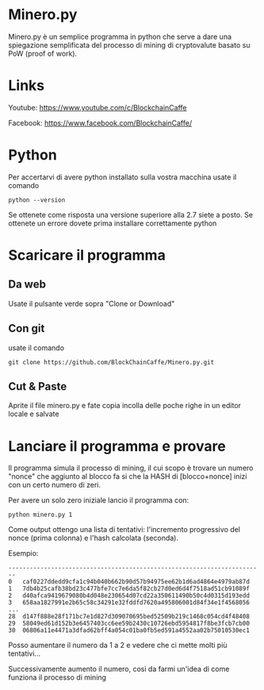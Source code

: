 # Minero.py
Minero.py è un semplice programma in python che serve a dare una spiegazione semplificata del processo di mining di cryptovalute basato su PoW (proof of work).


# Links
Youtube:  https://www.youtube.com/c/BlockchainCaffe

Facebook: https://www.facebook.com/BlockchainCaffe/


# Python
Per accertarvi di avere python installato sulla vostra macchina usate il comando
```
python --version
```
Se ottenete come risposta una versione superiore alla 2.7 siete a posto. Se ottenete un errore dovete prima installare correttamente python

# Scaricare il programma

## Da web
Usate il pulsante verde sopra "Clone or Download"
## Con git
usate il comando 
```
git clone https://github.com/BlockChainCaffe/Minero.py.git
```

## Cut & Paste
Aprite il file minero.py e fate copia incolla delle poche righe in un editor locale e salvate

# Lanciare il programma e provare
Il programma simula il processo di mining, il cui scopo è trovare un numero "nonce" che aggiunto al blocco fa si che la HASH di [blocco+nonce] inizi con un certo numero di zeri.

Per avere un solo zero iniziale lancio il programma con:
```
python minero.py 1
```
Come output ottengo una lista di tentativi: l'incremento progressivo del nonce (prima colonna) e l'hash calcolata (seconda).

Esempio:

``` Nonce |  Hash
------------------------------------------------------------------------
0 	caf0227ddedd9cfa1c94b040b662b90d57b94975ee62b1d6ad4864e4979ab87d
1 	7db4b25cafb38bd23c477bfe7cc7e6da5f82cb27d0ed6d4f7518ad51cb91089f
2 	d40afca9419679080b4d048e230654d07cd22a350611490b50c4d0315d193edd
3 	658aa1827991e2b65c58c34291e32fddfd7620a495806001d84f34e1f4568056
...
28 	d147f888e28f171bc7e1d827d309070695bed52509b219c1468c054cd4f48408
29 	58049ed61d152b3e6457403cc6ee59b2430c10726ebd5954817f8be3fcb7cb00
30 	06806a11e4471a3dfad62bff4a054c01ba0fb5ed591a4552aa02b75010530ec1
```

Posso aumentare il numero da 1 a 2 e vedere che ci mette molti più tentativi...

Successivamente aumento il numero, così da farmi un'idea di come funziona il processo di mining
